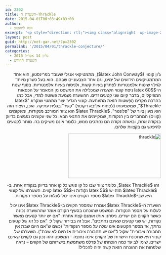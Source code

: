 ```yaml
---
id: 2302
title: השערת ה-Thrackle
date: 2015-04-01T00:03:49+03:00
author:
  - אנה ליזהטוב
excerpt: '<p style="direction: rtl;"><img class="alignright  wp-image-2421" src="http://net-gar.net/wp-content/uploads/2015/03/download.jpg" alt="download" width="108" height="138" />האם אתם יודעים מהו thrackle? אם אינכם מכירים את המילה הזאת אין לכם צורך להתבייש: זוהי מילה גאלית עתיקה, שפירושה "קשר". השערת החודש היא השערה שנראית פשוטה להפליא, אבל אני מבטיח לכם שכשתיכנסו לקרביה תסתבכו גם אתם בקשר!</p>'
layout: post
guid: http://net-gar.net/?p=2302
permalink: '/2015/04/01/thrackle-conjecture/'
categories:
  - גליון 14 אפריל 2015
  - השערת החודש
---
```

<p style="direction: rtl;">
  ג'ון קונווי ($latex John Conway$), מתמטיקאי אנגלי שעובד בפרינסטון, הוא אחד המתמטיקאים הידועים של ימינו, וגם אחד הצבעוניים שבהם. הוא בעל כשרון מיוחד לגילוי שיטות אלמנטריות לפתרון בעיות קשות, ולניסוח בעיות אלמנטריות. בסוף שנות ה-$latex 60$ ניסח קונווי השערה שמכלילה את המשפט מן המאמר על הכסאות המוזיקליים, בדבר קיום שני קטעים זרים. ההשערה נשמעת פשוטה למדי, אבל כמו בהרבה מקרים הַפַּשטות הזאת מתעתעת. קונווי הגדיר יצור מתמטי שנקרא "$latex Thrackle$", שמשמעותו (לפחות אליבא דקונווי) "קשר" בגַלית עתיקה. ואכן, היצור הזה הוא מעין ציור של "פלונטר". $latex Thrackle$ הוא ציור המורכב מנקודות, ומעקומים (קווים) המחברים בין הנקודות, שמקיימים את התנאי הבא: כל שני עקומים נפגשים בדיוק בנקודה אחת, ובאותה נקודה הם נחתכים ממש, כלומר אינם משיקים בה. מותר לקטעים להיפגש גם בקצוות שלהם.
</p>

<p style="direction: rtl;">
  <a href="http://net-gar.net/wp-content/uploads/2015/03/thrackle-e1426798427101.png"><img class="aligncenter size-medium wp-image-2304" src="http://net-gar.net/wp-content/uploads/2015/03/thrackle-300x144.png" alt="thrackle" width="300" height="144" /></a>
</p>

<p style="direction: rtl; text-align: center;">
  זהו $latex Thrackle$, כלומר ציור שבו כל קו פוגש כל קו אחר בדיוק בנקודה אחת. ב- $latex Thrackle$ הזה יש $latex 5$ נקודות ו-$latex 5$ קווים. השערתו של קונווי היא שב-$latex Thrackle$ מספר הקווים אינו יכול לעלות על מספר הנקודות.
</p>

<p style="direction: rtl;">
  השערת ה-$latex Thrackle$ אומרת שמספר הקווים ב-$latex Thrackle$ אינו יכול לעלות על מספר הנקודות. המשפט שהוכחנו בסעיף הקודם אומר שההשערה נכונה כאשר הקווים הם ישרים. ניסחנו אותו אומנם קצת אחרת: "אם יש יותר קטעים מאשר נקודות, יש שני קטעים שאינם נחתכים". אבל זה בבירור שקול ל: "אם כל זוג של קטעים נחתך, אז מספר הקטעים אינו עולה על מספר הנקודות" (כשם ש"אם היום שבת אין תחבורה ציבורית" שקול ל"אם יש תחבורה ציבורית אז היום לא שבת"). השערתו של קונווי היא שתכונת הישרות של הקווים אינה נחוצה – המשפט הזה נכון גם לקווים שאינם ישרים. שימו לב עד כמה הוכחתו של פֶּרלֶס משתמשת בישרותם של הקווים – נראה שלפחות את ההוכחה הזאת קשה יהיה להכליל!
</p>